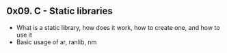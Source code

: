 ## 0x09. C - Static libraries
- What is a static library, how does it work, how to create one, and how to use it
- Basic usage of ar, ranlib, nm

